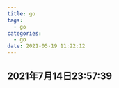 ```yaml
---
title: go
tags:
  - go
categories:
  - go
date: 2021-05-19 11:22:12
---
```


## 2021年7月14日23:57:39

